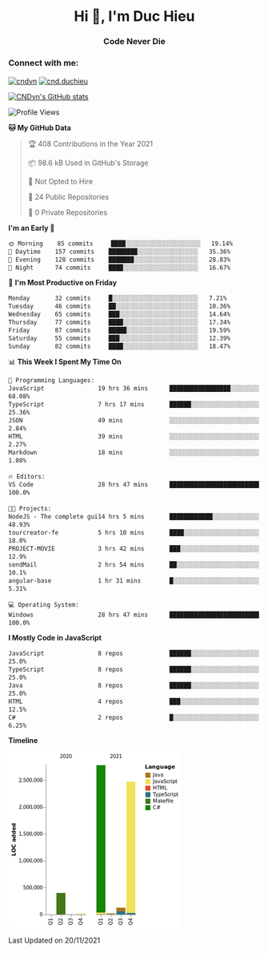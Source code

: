 <h1 align="center">Hi 👋, I'm Duc Hieu</h1>
<h3 align="center">Code Never Die</h3>

<h3 align="left">Connect with me:</h3>
<p align="left">
<a href="https://linkedin.com/in/cndvn" target="blank"><img align="center" src="https://img.shields.io/badge/LinkedIn-0077B5?style=for-the-badge&logo=linkedin&logoColor=white" alt="cndvn"/></a>
<a href="https://fb.com/cnd.duchieu" target="blank"><img align="center" src="https://img.shields.io/badge/Facebook-1877F2?style=for-the-badge&logo=facebook&logoColor=white" alt="cnd.duchieu"/></a>
</p>

[![CNDvn's GitHub stats](https://github-readme-stats.vercel.app/api?username=cndvn)](https://github.com/anuraghazra/github-readme-stats)

<!--START_SECTION:waka-->
![Profile Views](http://img.shields.io/badge/Profile%20Views-0-blue)

**🐱 My GitHub Data** 

> 🏆 408 Contributions in the Year 2021
 > 
> 📦 98.6 kB Used in GitHub's Storage 
 > 
> 🚫 Not Opted to Hire
 > 
> 📜 24 Public Repositories 
 > 
> 🔑 0 Private Repositories  
 > 
**I'm an Early 🐤** 

```text
🌞 Morning    85 commits     ████░░░░░░░░░░░░░░░░░░░░░   19.14% 
🌆 Daytime    157 commits    ████████░░░░░░░░░░░░░░░░░   35.36% 
🌃 Evening    128 commits    ███████░░░░░░░░░░░░░░░░░░   28.83% 
🌙 Night      74 commits     ████░░░░░░░░░░░░░░░░░░░░░   16.67%

```
📅 **I'm Most Productive on Friday** 

```text
Monday       32 commits     █░░░░░░░░░░░░░░░░░░░░░░░░   7.21% 
Tuesday      46 commits     ██░░░░░░░░░░░░░░░░░░░░░░░   10.36% 
Wednesday    65 commits     ███░░░░░░░░░░░░░░░░░░░░░░   14.64% 
Thursday     77 commits     ████░░░░░░░░░░░░░░░░░░░░░   17.34% 
Friday       87 commits     █████░░░░░░░░░░░░░░░░░░░░   19.59% 
Saturday     55 commits     ███░░░░░░░░░░░░░░░░░░░░░░   12.39% 
Sunday       82 commits     ████░░░░░░░░░░░░░░░░░░░░░   18.47%

```


📊 **This Week I Spent My Time On** 

```text
💬 Programming Languages: 
JavaScript               19 hrs 36 mins      █████████████████░░░░░░░░   68.08% 
TypeScript               7 hrs 17 mins       ██████░░░░░░░░░░░░░░░░░░░   25.36% 
JSON                     49 mins             ░░░░░░░░░░░░░░░░░░░░░░░░░   2.84% 
HTML                     39 mins             ░░░░░░░░░░░░░░░░░░░░░░░░░   2.27% 
Markdown                 18 mins             ░░░░░░░░░░░░░░░░░░░░░░░░░   1.08%

🔥 Editors: 
VS Code                  28 hrs 47 mins      █████████████████████████   100.0%

🐱‍💻 Projects: 
NodeJS - The complete gui14 hrs 5 mins       ████████████░░░░░░░░░░░░░   48.93% 
tourcreator-fe           5 hrs 10 mins       ████░░░░░░░░░░░░░░░░░░░░░   18.0% 
PROJECT-MOVIE            3 hrs 42 mins       ███░░░░░░░░░░░░░░░░░░░░░░   12.9% 
sendMail                 2 hrs 54 mins       ██░░░░░░░░░░░░░░░░░░░░░░░   10.1% 
angular-base             1 hr 31 mins        █░░░░░░░░░░░░░░░░░░░░░░░░   5.31%

💻 Operating System: 
Windows                  28 hrs 47 mins      █████████████████████████   100.0%

```

**I Mostly Code in JavaScript** 

```text
JavaScript               8 repos             ██████░░░░░░░░░░░░░░░░░░░   25.0% 
TypeScript               8 repos             ██████░░░░░░░░░░░░░░░░░░░   25.0% 
Java                     8 repos             ██████░░░░░░░░░░░░░░░░░░░   25.0% 
HTML                     4 repos             ███░░░░░░░░░░░░░░░░░░░░░░   12.5% 
C#                       2 repos             █░░░░░░░░░░░░░░░░░░░░░░░░   6.25%

```


**Timeline**

![Chart not found](https://raw.githubusercontent.com/CNDvn/CNDvn/main/charts/bar_graph.png) 


 Last Updated on 20/11/2021
<!--END_SECTION:waka-->
